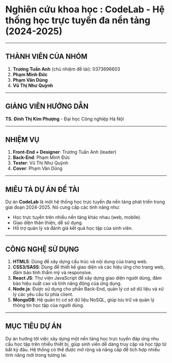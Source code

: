 # Nghiên cứu khoa học : CodeLab - Hệ thống học trực tuyến đa nền tảng (2024-2025)

---

## THÀNH VIÊN CỦA NHÓM

1. **Trương Tuấn Anh** (chủ nhiệm đề tài): 0373696603
2. **Phạm Minh Đức**
3. **Phạm Văn Dũng**
4. **Vũ Thị Như Quỳnh**

---

## GIẢNG VIÊN HƯỚNG DẪN

**TS. Đinh Thị Kim Phượng** - Đại học Công nghiệp Hà Nội

---

## NHIỆM VỤ

1. **Front-End + Designer**: Trương Tuấn Anh (leader)
2. **Back-End**: Phạm Minh Đức
3. **Tester**: Vũ Thị Như Quỳnh
4. **Cover**: Phạm Văn Dũng

---

## MIÊU TẢ DỰ ÁN ĐỀ TÀI

Dự án **CodeLab** là một hệ thống học trực tuyến đa nền tảng phát triển trong giai đoạn 2024-2025. Nó cung cấp các tính năng như:

- Học trực tuyến trên nhiều nền tảng khác nhau (web, mobile).
- Giao diện thân thiện, dễ sử dụng.
- Hỗ trợ quản lý và đánh giá kết quả học tập của sinh viên.

---

## CÔNG NGHỆ SỬ DỤNG

1. **HTML5**: Dùng để xây dựng cấu trúc và nội dung của trang web.
2. **CSS3/SASS**: Dùng để thiết kế giao diện và các hiệu ứng cho trang web, đảm bảo tính thẩm mỹ và responsive.
3. **React JS**: Thư viện JavaScript để xây dựng giao diện người dùng, đảm bảo hiệu suất cao và tính năng động của ứng dụng.
4. **Node.js**: Được sử dụng cho phần Back-End, quản lý cơ sở dữ liệu và xử lý các yêu cầu từ phía client.
5. **MongoDB**: Hệ quản trị cơ sở dữ liệu NoSQL, giúp lưu trữ và quản lý thông tin học tập của người dùng.

---

## MỤC TIÊU DỰ ÁN

Dự án hướng tới việc xây dựng một nền tảng học trực tuyến đáp ứng nhu cầu học tập trên nhiều thiết bị, giúp sinh viên dễ dàng truy cập và học tập từ bất kỳ đâu. Hệ thống có thể được mở rộng và nâng cấp để tích hợp nhiều tính năng mới trong tương lai.
